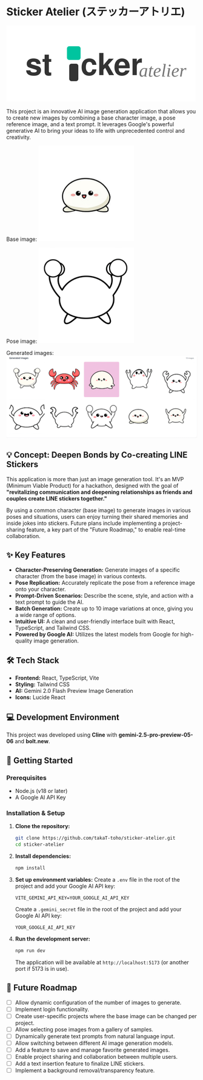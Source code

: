 # Sticker Atelier (ステッカーアトリエ)

[![sticker-atelier](media/logo1.svg)](media/logo1.svg)

This project is an innovative AI image generation application that allows you to create new images by combining a base character image, a pose reference image, and a text prompt. It leverages Google's powerful generative AI to bring your ideas to life with unprecedented control and creativity.

Base image:
<img src="media/sample-base-image.jpeg" alt="Base image" width="50%">

Pose image:
<img src="media/sample-pose-image.jpeg" alt="Base image" width="50%">

Generated images:
<img src="media/sample-image3.png" alt="App Screenshot" width="100%">

## 💡 Concept: Deepen Bonds by Co-creating LINE Stickers

This application is more than just an image generation tool. It's an MVP (Minimum Viable Product) for a hackathon, designed with the goal of **"revitalizing communication and deepening relationships as friends and couples create LINE stickers together."**

By using a common character (base image) to generate images in various poses and situations, users can enjoy turning their shared memories and inside jokes into stickers. Future plans include implementing a project-sharing feature, a key part of the "Future Roadmap," to enable real-time collaboration.

## ✨ Key Features

- **Character-Preserving Generation:** Generate images of a specific character (from the base image) in various contexts.
- **Pose Replication:**  Accurately replicate the pose from a reference image onto your character.
- **Prompt-Driven Scenarios:** Describe the scene, style, and action with a text prompt to guide the AI.
- **Batch Generation:** Create up to 10 image variations at once, giving you a wide range of options.
- **Intuitive UI:** A clean and user-friendly interface built with React, TypeScript, and Tailwind CSS.
- **Powered by Google AI:** Utilizes the latest models from Google for high-quality image generation.

## 🛠️ Tech Stack

- **Frontend:** React, TypeScript, Vite
- **Styling:** Tailwind CSS
- **AI:** Gemini 2.0 Flash Preview Image Generation
- **Icons:** Lucide React

## 💻 Development Environment

This project was developed using **Cline** with **gemini-2.5-pro-preview-05-06** and **bolt.new**.

## 🚀 Getting Started

### Prerequisites

- Node.js (v18 or later)
- A Google AI API Key

### Installation & Setup

1.  **Clone the repository:**
    ```bash
    git clone https://github.com/takaT-toho/sticker-atelier.git
    cd sticker-atelier
    ```

2.  **Install dependencies:**
    ```bash
    npm install
    ```

3.  **Set up environment variables:**
    Create a `.env` file in the root of the project and add your Google AI API key:
    ```
    VITE_GEMINI_API_KEY=YOUR_GOOGLE_AI_API_KEY
    ```

    Create a `.gemini_secret` file in the root of the project and add your Google AI API key:
    ```
    YOUR_GOOGLE_AI_API_KEY
    ```

4.  **Run the development server:**
    ```bash
    npm run dev
    ```
    The application will be available at `http://localhost:5173` (or another port if 5173 is in use).

## 🔮 Future Roadmap

- [ ] Allow dynamic configuration of the number of images to generate.
- [ ] Implement login functionality.
- [ ] Create user-specific projects where the base image can be changed per project.
- [ ] Allow selecting pose images from a gallery of samples.
- [ ] Dynamically generate text prompts from natural language input.
- [ ] Allow switching between different AI image generation models.
- [ ] Add a feature to save and manage favorite generated images.
- [ ] Enable project sharing and collaboration between multiple users.
- [ ] Add a text insertion feature to finalize LINE stickers.
- [ ] Implement a background removal/transparency feature.
